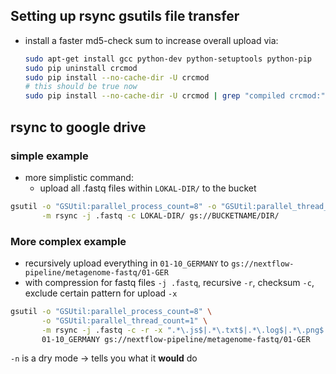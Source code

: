 ## Setting up rsync gsutils file transfer

* install a faster md5-check sum to increase overall upload via:

    ```bash
    sudo apt-get install gcc python-dev python-setuptools python-pip
    sudo pip uninstall crcmod
    sudo pip install --no-cache-dir -U crcmod
    # this should be true now
    sudo pip install --no-cache-dir -U crcmod | grep "compiled crcmod:"
    ```

## rsync to google drive

### simple example

* more simplistic command:
  * upload all .fastq files within `LOKAL-DIR/` to the bucket

```bash
gsutil -o "GSUtil:parallel_process_count=8" -o "GSUtil:parallel_thread_count=1" \
       -m rsync -j .fastq -c LOKAL-DIR/ gs://BUCKETNAME/DIR/
```

### More complex example

* recursively upload everything in `01-10_GERMANY` to `gs://nextflow-pipeline/metagenome-fastq/01-GER`
* with compression for fastq files `-j .fastq`, recursive `-r`, checksum `-c`, exclude certain pattern for upload `-x` 

```bash
gsutil -o "GSUtil:parallel_process_count=8" \
       -o "GSUtil:parallel_thread_count=1" \
       -m rsync -j .fastq -c -r -x ".*\.js$|.*\.txt$|.*\.log$|.*\.png$|.*\.html$|.*\.log$|.*\.pdf$" \
       01-10_GERMANY gs://nextflow-pipeline/metagenome-fastq/01-GER
```

`-n` is a dry mode -> tells you what it **would** do
